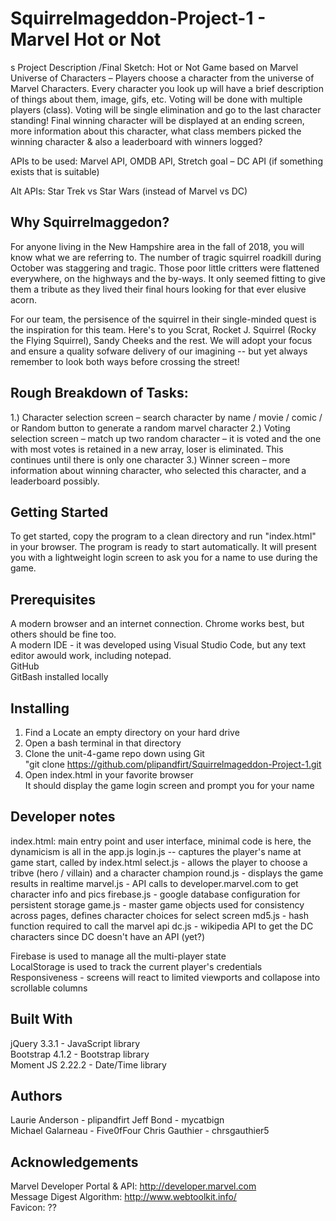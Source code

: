 # Squirrelmageddon-Project-1 - Marvel Hot or Not
s
Project Description /Final Sketch:  Hot or Not Game based on Marvel Universe of Characters – Players choose a character from the universe of Marvel Characters.  Every character you look up will have a brief description of things about them, image, gifs, etc.  Voting will be done with multiple players (class).  Voting will be single elimination and go to the last character standing!  Final winning character will be displayed at an ending screen, more information about this character, what class members picked the winning character & also a leaderboard with winners logged?  

APIs to be used: Marvel API, OMDB API, Stretch goal – DC API (if something exists that is suitable)  

Alt APIs: Star Trek vs Star Wars (instead of Marvel vs DC)  

## Why Squirrelmaggedon?  
For anyone living in the New Hampshire area in the fall of 2018, you will know what we are referring to. The number of tragic squirrel roadkill during October was staggering and tragic.  Those poor little critters were flattened everywhere, on the highways and the by-ways. It only seemed fitting to give them a tribute as they lived their final hours looking for that ever elusive acorn. 

For our team, the persisence of the squirrel in their single-minded quest is the inspiration for this team. Here's to you Scrat, Rocket J. Squirrel (Rocky the Flying Squirrel), Sandy Cheeks and the rest. We will adopt your focus and ensure a quality sofware delivery of our imagining -- but yet always remember to look both ways before crossing the street!

## Rough Breakdown of Tasks:  
1.)    Character selection screen – search character by name / movie / comic / or Random button to generate a random marvel character
2.)    Voting selection screen – match up two random character – it is voted and the one with most votes is retained in a new array, loser is eliminated.  This continues until there is only one character
3.)    Winner screen – more information about winning character, who selected this character, and a leaderboard possibly.

## Getting Started
To get started, copy the program to a clean directory and run "index.html" in your browser.  The program is ready to start automatically.  It will present you with a lightweight login screen to ask you for a name to use during the game.  
  
## Prerequisites
A modern browser and an internet connection.  Chrome works best, but others should be fine too.  
A modern IDE - it was developed using Visual Studio Code, but any text editor awould work, including notepad.  
GitHub  
GitBash installed locally  
  
## Installing
1.  Find a Locate an empty directory on your hard drive  
2.  Open a bash terminal in that directory  
3.  Clone the unit-4-game repo down using  Git    
         "git clone https://github.com/plipandfirt/Squirrelmageddon-Project-1.git  
4.  Open index.html in your favorite browser  
        It should display the game login screen and prompt you for your name  
  
## Developer notes
index.html:  main entry point and user interface, minimal code is here, the dynamicism is all in the app.js
login.js -- captures the player's name at game start, called by index.html
select.js - allows the player to choose a tribve (hero / villain) and a character champion
round.js - displays the game results in realtime
marvel.js - API calls to developer.marvel.com to get character info and pics
firebase.js - google database configuration for persistent storage
game.js - master game objects used for consistency across pages, defines character choices for select screen
md5.js - hash function required to call the marvel api 
dc.js - wikipedia API to get the DC characters since DC doesn't have an API (yet?)

Firebase is used to manage all the multi-player state  
LocalStorage is used to track the current player's credentials  
Responsiveness - screens will react to limited viewports and collapose into scrollable columns

## Built With
jQuery 3.3.1 - JavaScript library   
Bootstrap 4.1.2 - Bootstrap library  
Moment JS 2.22.2 - Date/Time library  
   
## Authors
Laurie Anderson - plipandfirt
Jeff Bond - mycatbign  
Michael Galarneau - Five0fFour
Chris Gauthier - chrsgauthier5
  
## Acknowledgements
Marvel Developer Portal & API:  http://developer.marvel.com  
Message Digest Algorithm:  http://www.webtoolkit.info/    
Favicon:  ??